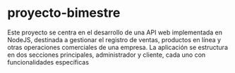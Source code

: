 # proyecto-bimestre
Este proyecto se centra en el desarrollo de una API web implementada en NodeJS, destinada a gestionar el registro  de ventas, productos en línea y otras operaciones comerciales de una empresa. La aplicación se estructura en dos  secciones principales, administrador y cliente, cada uno con funcionalidades específicas
